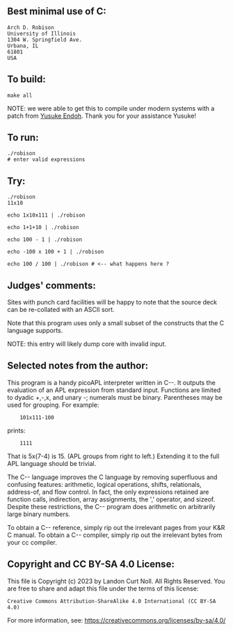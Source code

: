 ## Best minimal use of C:

	Arch D. Robison
	University of Illinois
	1304 W. Springfield Ave.
	Urbana, IL
	61801
	USA

## To build:

	make all


NOTE: we were able to get this to compile under modern systems with a patch from
[Yusuke Endoh](/winners.html#Yusuke_Endoh). Thank you for your assistance
Yusuke!

## To run:

	./robison
	# enter valid expressions


## Try:

	./robison
	11x10

	echo 1x10x111 | ./robison

	echo 1+1+10 | ./robison

	echo 100 - 1 | ./robison

	echo -100 x 100 + 1 | ./robison

	echo 100 / 100 | ./robison # <-- what happens here ?

## Judges' comments:

Sites with punch card facilities will be happy to note that
the source deck can be re-collated with an ASCII sort.

Note that this program uses only a small subset of the
constructs that the C language supports.

NOTE: this entry will likely dump core with invalid input.


## Selected notes from the author:

This program is a handy picoAPL interpreter written in C--.  It
outputs the evaluation of an APL expression from standard
input.  Functions are limited to dyadic +,-,x, and unary -;
numerals must be binary.  Parentheses may be used for
grouping.  For example:

		101x111-100

prints:

		1111

That is 5x(7-4) is 15.  (APL groups from right to left.)
Extending it to the full APL language should be trivial.

The C-- language improves the C language by removing superfluous
and confusing features: arithmetic, logical operations, shifts,
relationals, address-of, and flow control.  In fact, the only
expressions retained are function calls, indirection, array
assignments, the ',' operator, and sizeof.  Despite these
restrictions, the C-- program does arithmetic on arbitrarily
large binary numbers.

To obtain a C-- reference, simply rip out the irrelevant pages
from your K&R C manual.  To obtain a C-- compiler, simply rip
out the irrelevant bytes from your cc compiler.

## Copyright and CC BY-SA 4.0 License:

This file is Copyright (c) 2023 by Landon Curt Noll.  All Rights Reserved.
You are free to share and adapt this file under the terms of this license:

    Creative Commons Attribution-ShareAlike 4.0 International (CC BY-SA 4.0)

For more information, see: https://creativecommons.org/licenses/by-sa/4.0/
